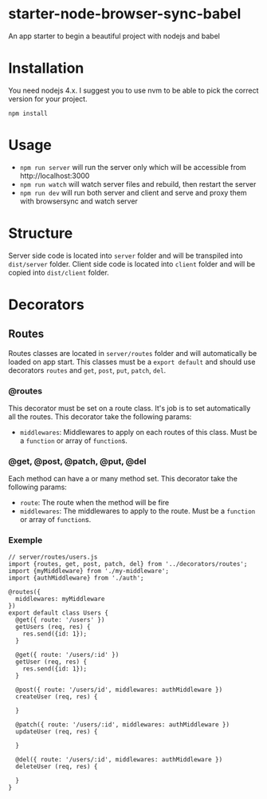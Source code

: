 # starter-node-browser-sync-babel
An app starter to begin a beautiful project with nodejs and babel

# Installation

You need nodejs 4.x. I suggest you to use nvm to be able to pick the correct version for your project.

```
npm install
```

# Usage

* `npm run server` will run the server only which will be accessible from http://localhost:3000
* `npm run watch` will watch server files and rebuild, then restart the server
* `npm run dev` will run both server and client and serve and proxy them with browsersync and watch server

# Structure

Server side code is located into `server` folder and will be transpiled into `dist/server` folder.
Client side code is located into `client` folder and will be copied into `dist/client` folder.

# Decorators

## Routes

Routes classes are located in `server/routes` folder and will automatically be loaded on app start. This classes must
be a `export default` and should use decorators `routes` and `get`, `post`, `put`, `patch`, `del`.

### @routes

This decorator must be set on a route class. It's job is to set automatically all the routes. This decorator take the following params:

* `middlewares`: Middlewares to apply on each routes of this class. Must be a `function` or array of `function`s.

### @get, @post, @patch, @put, @del

Each method can have a or many method set. This decorator take the following params:

* `route`: The route when the method will be fire
* `middlewares`:  The middlewares to apply to the route. Must be a `function` or array of `function`s.

### Exemple

```
// server/routes/users.js
import {routes, get, post, patch, del} from '../decorators/routes';
import {myMiddleware} from './my-middleware';
import {authMiddleware} from './auth';

@routes({
  middlewares: myMiddleware
})
export default class Users {
  @get({ route: '/users' })
  getUsers (req, res) {
    res.send({id: 1});
  }
  
  @get({ route: '/users/:id' })
  getUser (req, res) {
    res.send({id: 1});
  }
  
  @post({ route: '/users/id', middlewares: authMiddleware })
  createUser (req, res) {
    
  }
  
  @patch({ route: '/users/:id', middlewares: authMiddleware })
  updateUser (req, res) {
    
  }
  
  @del({ route: '/users/:id', middlewares: authMiddleware })
  deleteUser (req, res) {
    
  }
}
```
